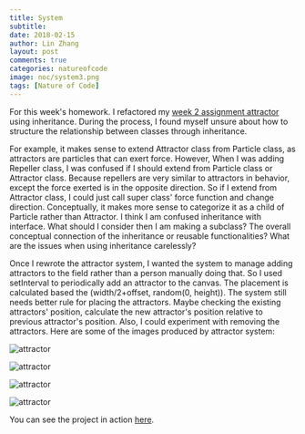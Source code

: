 ```yaml
---
title: System
subtitle:
date: 2018-02-15
author: Lin Zhang
layout: post
comments: true
categories: natureofcode
image: noc/system3.png
tags: [Nature of Code]
---
```

<!-- For creating a system using OOP, I was inspired by  [ifvoidnoti's](https://www.instagram.com/ifvoidnoti/) work on instagram; especially, this [sketch](https://www.instagram.com/p/BSnpL6ig9oi/?taken-by=ifvoidnoti).This is a wonderfully generated animation of leaves. What if I made a forest based on this style? That's what I set out to do for this week. -->
For this week's homework. I refactored my [week 2 assignment attractor](https://linzhangcs.github.io/blog/natureofcode/2018/02/05/attractor.html) using inheritance.
During the process, I found myself unsure about how to structure the relationship between classes through inheritance.

For example, it makes sense to extend Attractor class from Particle class, as attractors are particles that can exert force. However, When I was adding Repeller class, I was confused if I should extend from Particle class or Attractor class. Because repellers are very similar to attractors in behavior, except the force exerted is in the opposite direction. So if I extend from Attractor class, I could just call super class' force function and change direction. Conceptually, it makes more sense to categorize it as a child of Particle rather than Attractor. I think I am confused inheritance with interface. What should I consider then I am making a subclass? The overall conceptual connection of the inheritance or reusable functionalities? What are the issues when using inheritance carelessly?

Once I rewrote the attractor system, I wanted the system to manage adding attractors to the field rather than a person manually doing that. So I used setInterval to periodically add an attractor to the canvas. The placement is calculated based the (width/2+offset, random(0, height)). The system still needs better rule for placing the attractors. Maybe checking the existing attractors' position, calculate the new attractor's position relative to previous attractor's position. Also, I could experiment with removing the attractors. Here are some of the images produced by attractor system:

![attractor]({{site.baseurl}}/images/noc/system1.png)

![attractor]({{site.baseurl}}/images/noc/system2.png)

![attractor]({{site.baseurl}}/images/noc/system3.png)

![attractor]({{site.baseurl}}/images/noc/system4.png)


You can see the project in action [here](https://linzhangcs.github.io/system/).
